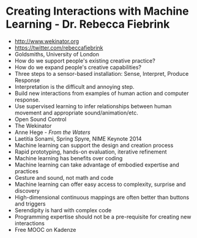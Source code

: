 # Creating Interactions with Machine Learning - Dr. Rebecca Fiebrink

- <http://www.wekinator.org>
- <https://twitter.com/rebeccafiebrink>
- Goldsmiths, University of London
- How do we support people's existing creative practice?
- How do we expand people's creative capabilities?
- Three steps to a sensor-based installation: Sense, Interpret, Produce Response
- Interpretation is the difficult and annoying step.
- Build new interactions from examples of human action and computer response.
- Use supervised learning to infer relationships between human movement and appropriate sound/animation/etc.
- Open Sound Control
- The Wekinator
- Anne Hege - _From the Waters_
- Laetitia Sonami, Spring Spyre, NIME Keynote 2014
- Machine learning can support the design and creation process
- Rapid prototyping, hands-on evaluation, iterative refinement
- Machine learning has benefits over coding
- Machine learning can take advantage of embodied expertise and practices
- Gesture and sound, not math and code
- Machine learning can offer easy access to complexity, surprise and discovery
- High-dimensional continuous mappings are often better than buttons and triggers
- Serendipity is hard with complex code
- Programming expertise should not be a pre-requisite for creating new interactions
- Free MOOC on Kadenze
